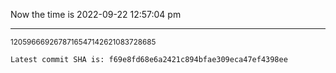 Now the time is 2022-09-22 12:57:04 pm

---

<small>1205966692678716547142621083728685</small>

```txt
Latest commit SHA is: f69e8fd68e6a2421c894bfae309eca47ef4398ee
```
